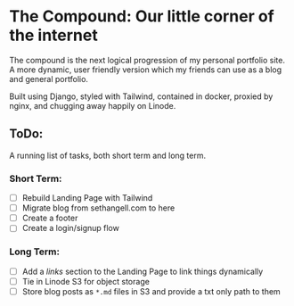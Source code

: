 # The Compound: Our little corner of the internet
The compound is the next logical progression of my personal
portfolio site. A more dynamic, user friendly version which
my friends can use as a blog and general portfolio. 

Built using Django, styled with Tailwind, contained in docker, proxied by nginx, and chugging away happily on Linode. 

## ToDo:
A running list of tasks, both short term and long term.

### Short Term:
- [ ] Rebuild Landing Page with Tailwind
- [ ] Migrate blog from sethangell.com to here
- [ ] Create a footer
- [ ] Create a login/signup flow

### Long Term:
- [ ] Add a _links_ section to the Landing Page to link things dynamically
- [ ] Tie in Linode S3 for object storage
- [ ] Store blog posts as `*.md` files in S3 and provide a txt only path to them